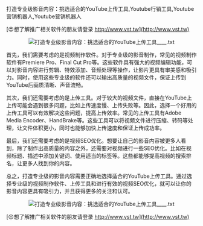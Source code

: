 打造专业级影音内容：挑选适合的YouTube上传工具,Youtube行销工具,Youtube营销机器人,Youtube营销机器人

[😍想了解推广相关软件的朋友请登录 http://www.vst.tw](http://www.vst.tw)

 <center><img src="https://vst.tw/MP4/tuiguang/png/1.png" alt="打造专业级影音内容：挑选适合的YouTube上传工具____.txt"></center>

首先，我们需要考虑的是视频制作软件。对于专业级的影音制作，常见的视频制作软件有Premiere Pro、Final Cut Pro等。这些软件具有强大的视频编辑功能，可以对影音内容进行剪辑、特效添加、音频处理等操作，让影片更具有审美感和吸引力。同时，使用这些专业级的软件还可以输出高质量的视频文件，保证上传到YouTube后画质清晰、声音流畅。

其次，我们还需要考虑的是上传工具。对于较大的视频文件，直接在YouTube上上传可能会遇到很多问题，比如上传速度慢、上传失败等。因此，选择一个好用的上传工具可以有效解决这些问题，提高上传效率。常见的上传工具有Adobe Media Encoder、HandBrake等。这些工具可以将视频文件进行压缩、转码等处理，让文件体积更小，同时也能够加快上传速度和保证上传成功率。

最后，我们还需要考虑的是视频SEO优化。想要让自己的影音内容被更多人看到，除了制作出高质量的内容之外，还需要对视频进行一些SEO优化。比如在视频标题、描述中添加关键词、使用适当的标签等。这些都能够提高视频的搜索排名，让更多人找到你的内容。

总之，打造专业级的影音内容需要正确地选择适合的YouTube上传工具。通过选择专业级的视频制作软件、上传工具和进行有效的视频SEO优化，就可以让你的影音内容更具有吸引力，并且获得更多的关注和认可。

 <center><img src="https://vst.tw/MP4/tuiguang/png/2.png" alt="打造专业级影音内容：挑选适合的YouTube上传工具____.txt"></center>

[😍想了解推广相关软件的朋友请登录 http://www.vst.tw](http://www.vst.tw)




